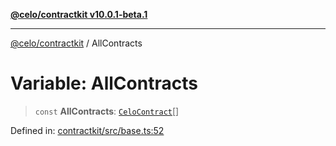 [**@celo/contractkit v10.0.1-beta.1**](../README.md)

***

[@celo/contractkit](../globals.md) / AllContracts

# Variable: AllContracts

> `const` **AllContracts**: [`CeloContract`](../enumerations/CeloContract.md)[]

Defined in: [contractkit/src/base.ts:52](https://github.com/celo-org/developer-tooling/blob/master/packages/sdk/contractkit/src/base.ts#L52)
